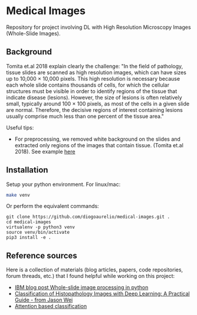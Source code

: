 # Medical Images
Repository for project involving DL with High Resolution Microscopy Images (Whole-Slide Images).

## Background

Tomita et.al 2018 explain clearly the challenge: 
"In the field of pathology, tissue slides are scanned as high
resolution images, which can have sizes up to 10,000 ×
10,000 pixels. This high resolution is necessary because
each whole slide contains thousands of cells, for which the
cellular structures must be visible in order to identify
regions of the tissue that indicate disease (lesions).
However, the size of lesions is often relatively small,
typically around 100 × 100 pixels, as most of the cells in a
given slide are normal. Therefore, the decisive regions of
interest containing lesions usually comprise much less than
one percent of the tissue area."

Useful tips:

* For preprocessing, we removed white background on the
  slides and extracted only regions of the images that contain
  tissue. (Tomita et.al 2018). See example [here](https://github.com/BMIRDS/deepslide/blob/master/code/utils_processing.py)


## Installation
Setup your python environment. For linux/mac:

```bash
make venv
```

Or perform the equivalent commands:
```
git clone https://github.com/diogoaurelio/medical-images.git .
cd medical-images
virtualenv -p python3 venv
source venv/bin/activate
pip3 install -e .
```

## Reference sources

Here is a collection of materials (blog articles, papers, code repositories, forum threads, etc.) that I found helpful while working on this project:

* [IBM blog post Whole-slide image processing in python](https://developer.ibm.com/articles/an-automatic-method-to-identify-tissues-from-big-whole-slide-images-pt1/)
* [Classification of Histopathology Images with Deep Learning: A Practical Guide - from Jason Wei](https://medium.com/health-data-science/classification-of-histopathology-images-with-deep-learning-a-practical-guide-2e3ffd6d59c5)
* [Attention based classification](https://arxiv.org/abs/1811.08513)

